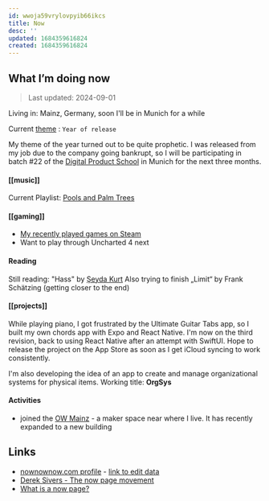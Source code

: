 ```yaml
---
id: wwoja59vrylovpyib66ikcs
title: Now
desc: ''
updated: 1684359616824
created: 1684359616824
---
```

## What I’m doing now 

> Last updated: 2024-09-01

Living in: Mainz, Germany, soon I'll be in Munich for a while

Current [theme](https://www.themesystem.com/) : `Year of release`

My theme of the year turned out to be quite prophetic. I was released from my job due to the company going bankrupt, so I will be participating in batch #22 of the [Digital Product School](https://www.digitalproductschool.io/) in Munich for the next three months.
#### [[music]]
Current Playlist: [Pools and Palm Trees](https://open.spotify.com/playlist/7fKN8cSY9vaqQU3yEErWHk?si=ce33f6cfaa444aa7)

#### [[gaming]] 
- [My recently played games on Steam](https://steamcommunity.com/id/dnnsmnstrr/games/?tab=recent)
- Want to play through Uncharted 4 next

#### Reading
Still reading: "Hass" by [Şeyda Kurt](https://seydakurt.de/buecher/)
Also trying to finish „Limit“ by Frank Schätzing (getting closer to the end)
#### [[projects]]

While playing piano, I got frustrated by the Ultimate Guitar Tabs app, so I built my own chords app with Expo and React Native. I'm now on the third revision, back to using React Native after an attempt with SwiftUI. Hope to release the project on the App Store as soon as I get iCloud syncing to work consistently.

I'm also developing the idea of an app to create and manage organizational systems for physical items. Working title: **OrgSys**
#### Activities
- joined the [OW Mainz](https://offenewerkstattmainz.de/) - a maker space near where I live. It has recently expanded to a new building
## Links 
- [nownownow.com profile](https://nownownow.com/p/xPQ6) - [link to edit data](https://my.nownownow.com/)
- [Derek Sivers - The now page movement](https://sive.rs/nowff)
- [What is a now page?](https://nownownow.com/about)
